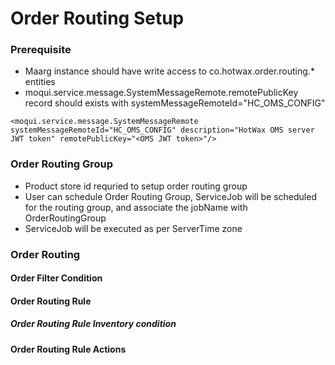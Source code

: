 # Order Routing Setup

### Prerequisite 
- Maarg instance should have write access to co.hotwax.order.routing.* entities 
- moqui.service.message.SystemMessageRemote.remotePublicKey record should exists with systemMessageRemoteId="HC_OMS_CONFIG"

``<moqui.service.message.SystemMessageRemote systemMessageRemoteId="HC_OMS_CONFIG" description="HotWax OMS server JWT token" remotePublicKey="<OMS JWT token>"/>``

### Order Routing Group
- Product store id requried to setup order routing group
- User can schedule Order Routing Group, ServiceJob will be scheduled for the routing group, and associate the jobName with OrderRoutingGroup
- ServiceJob will be executed as per ServerTime zone

### Order Routing

#### Order Filter Condition

#### Order Routing Rule

##### Order Routing Rule Inventory condition

#### Order Routing Rule Actions


